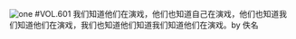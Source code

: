 ![one](http://image.wufazhuce.com/FnKQHPbYeGTzGwwo5qRxKBiF_r2O)
#VOL.601
我们知道他们在演戏，他们也知道自己在演戏，他们也知道我们知道他们在演戏，我们也知道他们知道我们知道他们在演戏。by 佚名